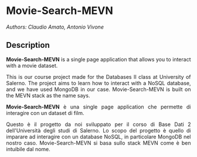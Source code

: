 # Movie-Search-MEVN

*Authors: Claudio Amato, Antonio Vivone*

<div style="text-align: justify"> 

## Description

**Movie-Search-MEVN** is a single page application that allows you to interact with a movie dataset.

This is our course project made for the Databases II class at University of Salerno.
The project aims to learn how to interact with a NoSQL database, and we have used MongoDB in our case.
Movie-Search-MEVN is built on the MEVN stack as the name says.

**Movie-Search-MEVN** è una single page application che permette di interagire con un dataset di film.

Questo è il progetto da noi sviluppato per il corso di Base Dati 2 dell'Università degli studi di Salerno.
Lo scopo del progetto è quello di imparare ad interagire con un database NoSQL, in particolare MongoDB nel nostro caso.
Movie-Search-MEVN si basa sullo stack MEVN come è ben intuibile dal nome.







